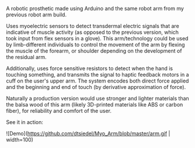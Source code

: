 A robotic prosthetic made using Arduino and the same robot arm from my previous robot arm build.

Uses myoelectric sensors to detect transdermal electric signals that are indicative of muscle activity (as opposed to the previous version, which took input from flex sensors in a glove). This arm/technology could be used by limb-different individuals to control the movement of the arm by flexing the muscle of the forearm, or shoulder depending on the development of the residual arm.

Additionally, uses force sensitive resistors to detect when the hand is touching something, and transmits the signal to haptic feedback motors in a cuff on the user's upper arm. The system encodes both direct force applied and the beginning and end of touch (by derivative approximation of force). 

Naturally a production version would use stronger and lighter materials than the balsa wood of this arm (likely 3D-printed materials like ABS or carbon fiber), for reliability and comfort of the user.

See it in action:

![Demo](https://github.com/dtsiedel/Myo_Arm/blob/master/arm.gif | width=100)
